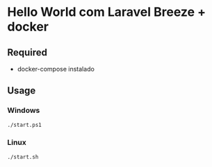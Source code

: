 # Hello World com Laravel Breeze + docker

## Required
- docker-compose instalado

## Usage
### Windows
```cmd
./start.ps1
```

### Linux
```bash
./start.sh
```

